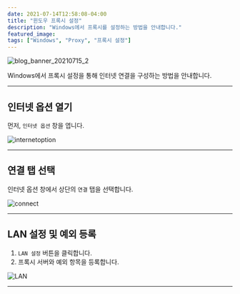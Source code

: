 ```yaml
---
date: 2021-07-14T12:58:08-04:00
title: "윈도우 프록시 설정"
description: "Windows에서 프록시를 설정하는 방법을 안내합니다."
featured_image: 
tags: ["Windows", "Proxy", "프록시 설정"]
---
```


![blog_banner_20210715_2](https://github.com/user-attachments/assets/cb587b2b-3969-417f-99ac-63535295a675)

Windows에서 프록시 설정을 통해 인터넷 연결을 구성하는 방법을 안내합니다.

---

## 인터넷 옵션 열기

먼저, `인터넷 옵션` 창을 엽니다.

![internetoption](https://github.com/user-attachments/assets/27298dc1-dcc1-4116-8d9b-07195d1ece5e)

---

## 연결 탭 선택

인터넷 옵션 창에서 상단의 `연결` 탭을 선택합니다.

![connect](https://github.com/user-attachments/assets/dd720568-81f7-4cd2-bdca-6ceffb235e94)

---

## LAN 설정 및 예외 등록

1. `LAN 설정` 버튼을 클릭합니다.
2. 프록시 서버와 예외 항목을 등록합니다.

![LAN](https://github.com/user-attachments/assets/ce80393e-2654-483b-95ae-a2ed4e3cf4be)

---
